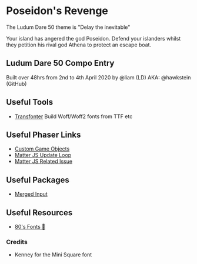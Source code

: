 # Poseidon's Revenge

The Ludum Dare 50 theme is "Delay the inevitable"

Your island has angered the god Poseidon. Defend your islanders whilst they petition his rival god Athena to protect an escape boat.

## Ludum Dare 50 Compo Entry

Built over 48hrs from 2nd to 4th April 2020 by @liam (LD) AKA: @hawkstein (GitHub)

## Useful Tools

- [Transfonter](https://transfonter.org/) Build Woff/Woff2 fonts from TTF etc

## Useful Phaser Links

- [Custom Game Objects](https://blog.ourcade.co/posts/2020/organize-phaser-3-code-game-object-factory-methods/)
- [Matter JS Update Loop](https://phaser.discourse.group/t/question-about-matter-js-and-its-update-loop/4824)
- [Matter JS Related Issue](https://github.com/liabru/matter-js/pull/777)

## Useful Packages

- [Merged Input](https://github.com/GaryStanton/phaser3-merged-input)

## Useful Resources

- [80's Fonts 🤘](https://hyperpix.net/fonts/80s-fonts/)

### Credits

- Kenney for the Mini Square font
